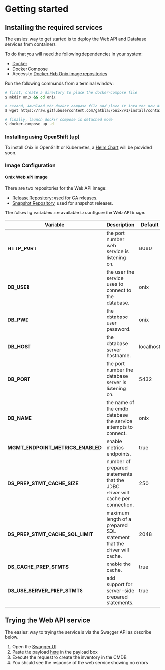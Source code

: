 # Getting started

## Installing the required services

The easiest way to get started is to deploy the Web API and Database services from containers.

To do that you will need the following dependencies in your system:

- [Docker](https://docs.docker.com/compose/install/)
- [Docker Compose](https://docs.docker.com/compose/install/)
- Access to [Docker Hub Onix image repositories](https://hub.docker.com/u/southwinds)

Run the following commands from a terminal window:

```bash
# first, create a directory to place the docker-compose file
$ mkdir onix && cd onix

# second, download the docker compose file and place it into the new directory
$ wget https://raw.githubusercontent.com/gatblau/onix/v1/install/container/docker-compose.yml

# finally, launch docker compose in detached mode
$ docker-compose up -d
```

<a name="installing-using-openshift"></a>
### Installing using OpenShift [(up)](#toc)

To install Onix in OpenShift or Kubernetes, a [Helm Chart](https://helm.sh/docs/developing_charts/) will be provided soon.


### Image Configuration

#### Onix Web API Image

There are two repositories for the Web API image:
- [Release Repository](https://hub.docker.com/r/southwinds/onixwapi): used for GA releases.
- [Snapshot Repository](https://hub.docker.com/r/southwinds/onixwapi-snapshot): used for snapshot releases.

The following variables are available to configure the Web API image:

| Variable  | Description  | Default  |
|---|---|---|
| **HTTP_PORT** | the port number web service is listening on. | 8080  |
| **DB_USER**  | the user the service uses to connect to the database.  | onix  |
| **DB_PWD**  | the database user password.  | onix  |
| **DB_HOST**  | the database server hostname.  | localhost  |
| **DB_PORT**  | the port number the database server is listening on.  | 5432  |
| **DB_NAME**  | the name of the cmdb database the service attempts to connect.  | onix  |
| **MGMT_ENDPOINT_METRICS_ENABLED** | enable metrics endpoints. | true |
| **DS_PREP_STMT_CACHE_SIZE** | number of prepared statements that the JDBC driver will cache per connection. | 250 |
| **DS_PREP_STMT_CACHE_SQL_LIMIT** | maximum length of a prepared SQL statement that the driver will cache. | 2048 | 
| **DS_CACHE_PREP_STMTS** | enable the cache. | true |
| **DS_USE_SERVER_PREP_STMTS** | add support for server-side prepared statements. | true |

## Trying the Web API service

The easiest way to trying the service is via the Swagger API as describe below.

1. Open the [Swagger UI](http://localhost:8080/swagger-ui.html#/web-api/createOrUpdateItemTreeUsingPUT)
2. Paste the payload [here](./../connectors/ansible/inventory/examples/inventory.json) in the payload box
3. Execute the request to create the inventory in the CMDB
4. You should see the response of the web service showing no errors


